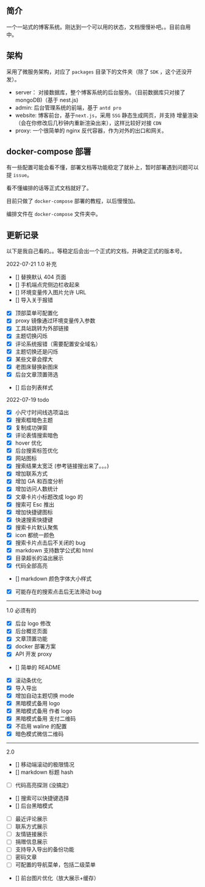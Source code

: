 ## 简介

一个一站式的博客系统。刚达到一个可以用的状态，文档慢慢补吧。。目前自用中。

## 架构

采用了微服务架构，对应了 `packages` 目录下的文件夹（除了 `SDK` ，这个还没开发）。

- server： 对接数据库，整个博客系统的后台服务。（目前数据库只对接了 mongoDB)（基于 nest.js)
- admin: 后台管理系统的前端，基于 `antd pro`
- website: 博客前台，基于`next.js`，采用 `SSG` 静态生成网页，并支持 增量渲染（会在你修改后几秒钟内重新渲染出来），这样比较好对接 `CDN`
- proxy: 一个很简单的 nginx 反代容器，作为对外的出口和网关。

## docker-compose 部署

有一些配置可能会看不懂，部署文档等功能稳定了就补上，暂时部署遇到问题可以提 `issue`。

看不懂编排的话等正式文档就好了。

目前只做了 `docker-compose` 部署的教程，以后慢慢加。

编排文件在 `docker-compose` 文件夹中。

## 更新记录

以下是我自己看的。。等稳定后会出一个正式的文档，并确定正式的版本号。

2022-07-21 1.0 补充

- [] 替换默认 404 页面
- [] 手机端点完侧边栏收起来
- [] 环境变量传入图片允许 URL
- [] 导入关于报错
- [x] 顶部菜单可配置化
- [x] proxy 镜像通过环境变量传入参数
- [x] 工具站跳转为外部链接
- [x] 主题切换闪烁
- [x] 评论系统报错（需要配置安全域名）
- [x] 主题切换还是闪烁
- [x] 某些文章会撑大
- [x] 老图床替换新图床
- [x] 后台文章顶置筛选
- [] 后台列表样式

2022-07-19 todo

- [x] 小尺寸时间线选项溢出
- [x] 搜索框暗色主题
- [x] 复制成功弹窗
- [x] 评论表情搜索暗色
- [x] hover 优化
- [x] 后台搜索标签优化
- [x] 网站图标
- [x] 搜索结果太宽泛 (参考链接搜出来了。。。)
- [x] 增加联系方式
- [x] 增加 GA 和百度分析
- [x] 增加访问人数统计
- [x] 文章卡片小标题改成 logo 的
- [x] 搜索可 Esc 推出
- [x] 增加快捷键图标
- [x] 快速搜索快捷键
- [x] 搜索卡片默认聚焦
- [x] icon 都统一颜色
- [x] 搜索卡片点击后不关闭的 bug
- [x] markdown 支持数学公式和 html
- [x] 目录超长的溢出展示
- [x] 代码全部高亮

- [] markdown 颜色字体大小样式
- [x] 可能存在的搜索点击后无法滑动 bug

---

1.0 必须有的

- [x] 后台 logo 修改
- [x] 后台概览页面
- [x] 文章顶置功能
- [x] docker 部署方案
- [x] API 开发 proxy
- [] 简单的 README
- [x] 滚动条优化
- [x] 导入导出
- [x] 增加自动主题切换 mode
- [x] 黑暗模式备用 logo
- [x] 黑暗模式备用 作者 logo
- [x] 黑暗模式备用 支付二维码
- [x] 不启用 waline 的配置
- [x] 暗色模式微信二维码

---

2.0

- [] 移动端滚动的极限情况
- [] markdown 标题 hash
- [ ] 代码高亮探测 (没搞定)
- [] 搜索可以快捷键选择
- [] 后台黑暗模式
- [ ] 最近评论展示
- [ ] 联系方式展示
- [ ] 友情链接展示
- [ ] 捐赠信息展示
- [ ] 支持导入导出的备份功能
- [ ] 密码文章
- [ ] 可配置的导航菜单，包括二级菜单
- [] 前台图片优化（放大展示+缓存）

